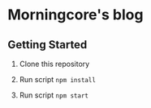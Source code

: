 # Morningcore's blog



## Getting Started

1. Clone this repository

2. Run script `npm install`

3. Run script `npm start`
